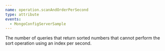 ```yaml
---
name: operation.scanAndOrderPerSecond
type: attribute
events:
  - MongoConfigServerSample
---
```


The number of queries that return sorted numbers that cannot perform the sort operation using an index per second.
